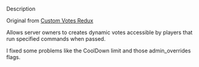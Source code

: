 Description

Original from [Custom Votes Redux](https://forums.alliedmods.net/showthread.php?p=2683969#post2683969)

Allows server owners to creates dynamic votes accessible by players that run specified commands when passed.

I fixed some problems like the CoolDown limit and those admin_overrides flags.